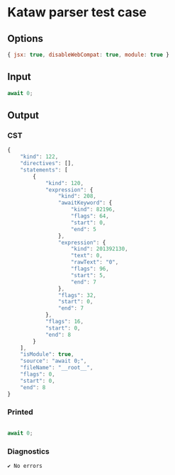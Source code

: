 # Kataw parser test case

## Options

`````js
{ jsx: true, disableWebCompat: true, module: true }
`````

## Input

`````js
await 0;
`````

## Output

### CST

```javascript
{
    "kind": 122,
    "directives": [],
    "statements": [
        {
            "kind": 120,
            "expression": {
                "kind": 208,
                "awaitKeyword": {
                    "kind": 82196,
                    "flags": 64,
                    "start": 0,
                    "end": 5
                },
                "expression": {
                    "kind": 201392130,
                    "text": 0,
                    "rawText": "0",
                    "flags": 96,
                    "start": 5,
                    "end": 7
                },
                "flags": 32,
                "start": 0,
                "end": 7
            },
            "flags": 16,
            "start": 0,
            "end": 8
        }
    ],
    "isModule": true,
    "source": "await 0;",
    "fileName": "__root__",
    "flags": 0,
    "start": 0,
    "end": 8
}
```

### Printed

```javascript

await 0;
```

### Diagnostics

```javascript
✔ No errors
```

